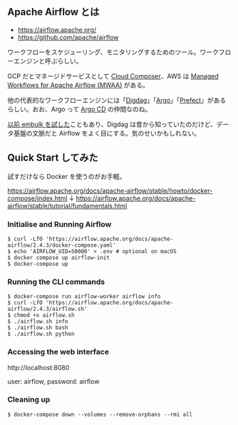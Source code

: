 ## Apache Airflow とは

* https://airflow.apache.org/
* https://github.com/apache/airflow

ワークフローをスケジューリング、モニタリングするためのツール。ワークフローエンジンと呼ぶらしい。

GCP だとマネージドサービスとして [Cloud Composer](https://cloud.google.com/composer?hl=ja)、AWS は [Managed Workflows for Apache Airflow (MWAA)](https://aws.amazon.com/jp/managed-workflows-for-apache-airflow/) がある。

他の代表的なワークフローエンジンには「[Digdag](https://www.digdag.io/)」「[Argo](https://argoproj.github.io/argo-workflows/)」「[Prefect](https://www.prefect.io/)」があるらしい。おお、Argo って [Argo CD](https://argoproj.github.io/cd/) の仲間なのね。

[以前 embulk を試した](https://github.com/masutaka/trial-embulk)こともあり、Digdag は昔から知っていたのだけど、データ基盤の文脈だと Airflow をよく目にする。気のせいかもしれない。

## Quick Start してみた

試すだけなら Docker を使うのがお手軽。

https://airflow.apache.org/docs/apache-airflow/stable/howto/docker-compose/index.html
↓
https://airflow.apache.org/docs/apache-airflow/stable/tutorial/fundamentals.html

### Initialise and Running Airflow

```
$ curl -LfO 'https://airflow.apache.org/docs/apache-airflow/2.4.3/docker-compose.yaml'
$ echo 'AIRFLOW_UID=50000' > .env # optional on macOS
$ docker compose up airflow-init
$ docker-compose up
```

### Running the CLI commands

```
$ docker-compose run airflow-worker airflow info
$ curl -LfO 'https://airflow.apache.org/docs/apache-airflow/2.4.3/airflow.sh'
$ chmod +x airflow.sh
$ ./airflow.sh info
$ ./airflow.sh bash
$ ./airflow.sh python
```

### Accessing the web interface

http://localhost:8080

user: airflow, password: airflow

### Cleaning up

```
$ docker-compose down --volumes --remove-orphans --rmi all
```
